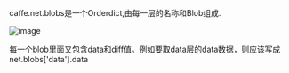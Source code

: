 caffe.net.blobs是一个Orderdict,由每一层的名称和Blob组成. 

![image](https://github.com/czwinner/AI_NOTES/tree/master/caffe/pics/caffe.net.blobs.png) 

每一个blob里面又包含data和diff值。例如要取data层的data数据，则应该写成net.blobs['data'].data
